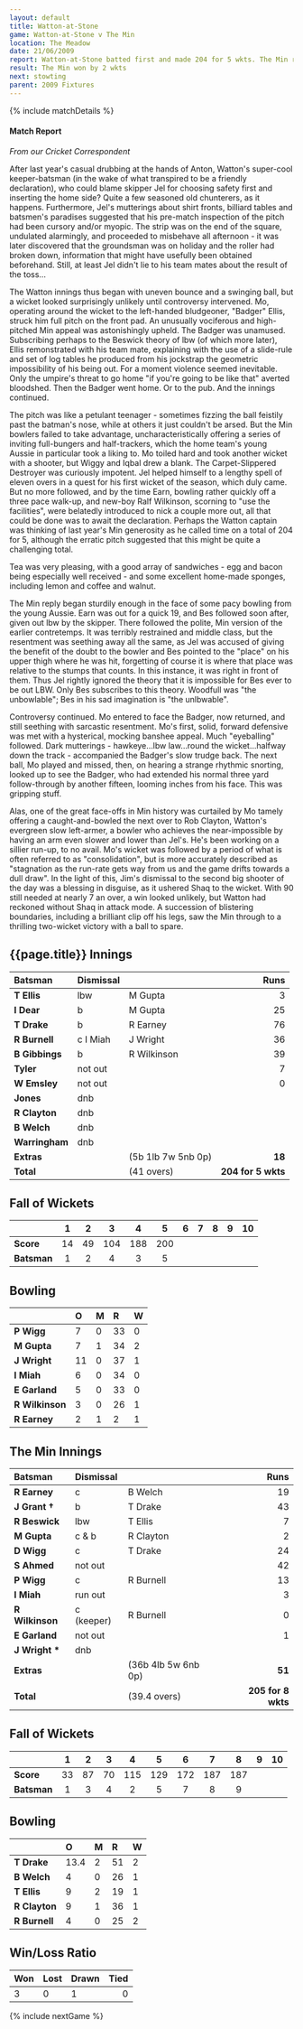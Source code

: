 ```yaml
---
layout: default
title: Watton-at-Stone
game: Watton-at-Stone v The Min
location: The Meadow
date: 21/06/2009
report: Watton-at-Stone batted first and made 204 for 5 wkts. The Min replied with 205 for 8 wkts
result: The Min won by 2 wkts
next: stowting
parent: 2009 Fixtures
---
```


{% include matchDetails %}

#### Match Report

*From our Cricket Correspondent*

After last year's casual drubbing at the hands of Anton, Watton's super-cool keeper-batsman (in the wake of what transpired to be a friendly declaration), who could blame skipper Jel for choosing safety first and inserting the home side? Quite a few seasoned old chunterers, as it happens. Furthermore, Jel's mutterings about shirt fronts, billiard tables and batsmen's paradises suggested that his pre-match inspection of the pitch had been cursory and/or myopic. The strip was on the end of the square, undulated alarmingly, and proceeded to misbehave all afternoon - it was later discovered that the groundsman was on holiday and the roller had broken down, information that might have usefully been obtained beforehand. Still, at least Jel didn't lie to his team mates about the result of the toss…

The Watton innings thus began with uneven bounce and a swinging ball, but a wicket looked surprisingly unlikely until controversy intervened. Mo, operating around the wicket to the left-handed bludgeoner, "Badger" Ellis, struck him full pitch on the front pad. An unusually vociferous and high-pitched Min appeal was astonishingly upheld. The Badger was unamused. Subscribing perhaps to the Beswick theory of lbw (of which more later), Ellis remonstrated with his team mate, explaining with the use of a slide-rule and set of log tables he produced from his jockstrap the geometric impossibility of his being out. For a moment violence seemed inevitable. Only the umpire's threat to go home "if you're going to be like that" averted bloodshed. Then the Badger went home. Or to the pub. And the innings continued.

The pitch was like a petulant teenager - sometimes fizzing the ball feistily past the batman's nose, while at others it just couldn't be arsed. But the Min bowlers failed to take advantage, uncharacteristically offering a series of inviting full-bungers and half-trackers, which the home team's young Aussie in particular took a liking to.  Mo toiled hard and took another wicket with a shooter, but Wiggy and Iqbal drew a blank. The Carpet-Slippered Destroyer was curiously impotent.  Jel helped himself to a lengthy spell of eleven overs in a quest for his first wicket of the season, which duly came. But no more followed, and by the time Earn, bowling rather quickly off a three pace walk-up, and new-boy Ralf Wilkinson, scorning to "use the facilities", were belatedly introduced to nick a couple more out, all that could be done was to await the declaration. Perhaps the Watton captain was thinking of last year's Min generosity as he called time on a total of 204 for 5, although the erratic pitch suggested that this might be quite a challenging total.

Tea was very pleasing, with a good array of sandwiches - egg and bacon being especially well received - and some excellent home-made sponges, including lemon and coffee and walnut.

The Min reply began sturdily enough in the face of some pacy bowling from the young Aussie. Earn was out for a quick 19, and Bes followed soon after, given out lbw by the skipper. There followed the polite, Min version of the earlier contretemps. It was terribly restrained and middle class, but the resentment was seething away all the same, as Jel was accused of giving the benefit of the doubt to the bowler and Bes pointed to the "place" on his  upper thigh where he was hit, forgetting of course it is where that place was relative to the stumps that counts. In this instance, it was right in front of them. Thus Jel rightly ignored the theory that it is impossible for Bes ever to be out LBW.  Only Bes subscribes to this theory. Woodfull was "the unbowlable"; Bes in his sad imagination is "the unlbwable".

Controversy continued. Mo entered to face the Badger, now returned, and still seething with sarcastic resentment. Mo's first, solid, forward defensive was met with a hysterical, mocking banshee appeal. Much "eyeballing" followed. Dark mutterings - hawkeye…lbw law…round the wicket…halfway down the track - accompanied the Badger's slow trudge back. The next ball, Mo played and missed, then, on hearing a strange rhythmic snorting, looked up to see the Badger, who had extended his normal three yard follow-through by another fifteen, looming inches from his face. This was gripping stuff. 

Alas, one of the great face-offs in Min history was curtailed by Mo tamely offering a caught-and-bowled the next over to Rob Clayton, Watton's evergreen slow left-armer, a bowler who achieves the near-impossible by having an arm even slower and lower than Jel's.  He's been working on a sillier run-up, to no avail.  Mo's wicket was followed by a period of what is often referred to as "consolidation", but is more accurately described as "stagnation as the run-rate gets way from us and the game drifts towards a dull draw".  In the light of this, Jim's dismissal to the second big shooter of the day was a blessing in disguise, as it ushered Shaq to the wicket. With 90 still needed at nearly 7 an over, a win looked unlikely, but Watton had reckoned without Shaq in attack mode. A succession of blistering boundaries, including a brilliant clip off his legs, saw the Min through to a thrilling two-wicket victory with a ball to spare.

## {{page.title}} Innings

| Batsman | Dismissal |  | Runs |
|:---|:---|---|---:|
| **T Ellis** | lbw | M Gupta | 3 |
| **I Dear** | b | M Gupta | 25 |
| **T Drake** | b | R Earney | 76 |
| **R Burnell** | c I Miah | J Wright | 36 |
| **B Gibbings** | b | R Wilkinson | 39 |
| **Tyler** | not out |  | 7 |
| **W Emsley** | not out |  | 0 |
| **Jones** | dnb |  |  |
| **R Clayton** | dnb |  |  |
| **B Welch** | dnb |  |  |
| **Warringham** | dnb |  |  |
| **Extras** | | (5b 1lb 7w 5nb 0p) | **18** |
| **Total** | | (41 overs) | **204 for 5 wkts** |

## Fall of Wickets

| | 1 | 2 | 3 | 4 | 5 | 6 | 7 | 8 | 9 | 10 |
|---|:---:|:---:|:---:|:---:|:---:|:---:|:---:|:---:|:---:|:---:|
| **Score** | 14 | 49 | 104 | 188 | 200 |  |  |  |  |  |
| **Batsman** | 1 | 2 | 4 | 3 | 5 |  |  |  |  |  |

## Bowling

| | O | M | R | W |
|---|:---|:---|:---|:---|
| **P Wigg** | 7 | 0 | 33 | 0 |
| **M Gupta** | 7 | 1 | 34 | 2 |
| **J Wright** | 11 | 0 | 37 | 1 |
| **I Miah** | 6 | 0 | 34 | 0 |
| **E Garland** | 5 | 0 | 33 | 0 |
| **R Wilkinson** | 3 | 0 | 26 | 1 |
| **R Earney** | 2 | 1 | 2 | 1 |

## The Min Innings

| Batsman | Dismissal |  | Runs |
|:---|:---|---|---:|
| **R Earney** | c | B Welch | 19 |
| **J Grant &#8224;** | b | T Drake | 43 |
| **R Beswick** | lbw | T Ellis | 7 |
| **M Gupta** | c & b | R Clayton | 2 |
| **D Wigg** | c | T Drake | 24 |
| **S Ahmed** | not out |  | 42 |
| **P Wigg** | c | R Burnell | 13 |
| **I Miah** | run out |  | 3 |
| **R Wilkinson** | c (keeper) | R Burnell | 0 |
| **E Garland** | not out |  | 1 |
| **J Wright &#42;** | dnb |  |  |
| **Extras** | | (36b 4lb 5w 6nb 0p) | **51** |
| **Total** | | (39.4 overs) | **205 for 8 wkts** |

## Fall of Wickets

| | 1 | 2 | 3 | 4 | 5 | 6 | 7 | 8 | 9 | 10 |
|---|:---:|:---:|:---:|:---:|:---:|:---:|:---:|:---:|:---:|:---:|
| **Score** | 33 | 87 | 70 | 115 | 129 | 172 | 187 | 187 |  |  |
| **Batsman** | 1 | 3 | 4 | 2 | 5 | 7 | 8 | 9 |  |  |

## Bowling

| | O | M | R | W |
|---|:---|:---|:---|:---|
| **T Drake** | 13.4 | 2 | 51 | 2 |
| **B Welch** | 4 | 0 | 26 | 1 |
| **T Ellis** | 9 | 2 | 19 | 1 |
| **R Clayton** | 9 | 1 | 36 | 1 |
| **R Burnell** | 4 | 0 | 25 | 2 |

## Win/Loss Ratio

| Won | Lost | Drawn | Tied |
|:---|:---|:---|---:|
| 3 | 0 | 1 | 0 |

{% include nextGame %}

